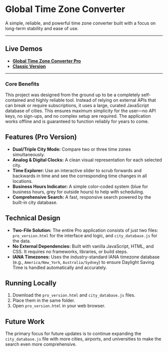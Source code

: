 # Global Time Zone Converter

A simple, reliable, and powerful time zone converter built with a focus on long-term stability and ease of use.

---

## Live Demos

- [**Global Time Zone Converter Pro**](https://gripper36.github.io/Global-Time-Zone-Converter/pro_version.html)
- [**Classic Version**](https://gripper36.github.io/Global-Time-Zone-Converter/classic_version.html)

---

### Core Benefits

This project was designed from the ground up to be a completely self-contained and highly reliable tool. Instead of relying on external APIs that can break or require subscriptions, it uses a large, curated JavaScript database of cities. This ensures maximum simplicity for the user—no API keys, no sign-ups, and no complex setup are required. The application works offline and is guaranteed to function reliably for years to come.

## Features (Pro Version)

- **Dual/Triple City Mode:** Compare two or three time zones simultaneously.
- **Analog & Digital Clocks:** A clean visual representation for each selected city.
- **Time Explorer:** Use an interactive slider to scrub forwards and backwards in time and see the corresponding time changes in all locations.
- **Business Hours Indicator:** A simple color-coded system (blue for business hours, grey for outside hours) to help with scheduling.
- **Comprehensive Search:** A fast, responsive search powered by the built-in city database.

## Technical Design

- **Two-File Solution:** The entire Pro application consists of just two files: `pro_version.html` for the interface and logic, and `city_database.js` for the data.
- **No External Dependencies:** Built with vanilla JavaScript, HTML, and CSS. It requires no frameworks, libraries, or build steps.
- **IANA Timezones:** Uses the industry-standard IANA timezone database (e.g., `America/New_York`, `Australia/Sydney`) to ensure Daylight Saving Time is handled automatically and accurately.

## Running Locally

1. Download the `pro_version.html` and `city_database.js` files.
2. Place them in the same folder.
3. Open `pro_version.html` in your web browser.

## Future Work

The primary focus for future updates is to continue expanding the `city_database.js` file with more cities, airports, and universities to make the search even more comprehensive.
